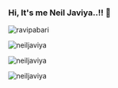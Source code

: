 ### Hi, It's me Neil Javiya..!! 👋
<p align="left"> <img src="https://komarev.com/ghpvc/?username=neiljaviya" alt="ravipabari" /> </p>
<p><img align="center" src="https://github-profile-trophy.vercel.app/?username=neiljaviya&theme=onedark" alt="neiljaviya" /></p>
<p><img align="center" src="https://github-readme-stats.vercel.app/api?username=neiljaviya&show_icons=true&theme=onedark" alt="neiljaviya" /></p>
<p><img align="center" src="https://github-readme-stats.vercel.app/api/top-langs/?username=neiljaviya&layout=compact&hide=html&show_icons=true&theme=onedark" alt="neiljaviya" /></p>

<!--
**neiljaviya/neiljaviya** is a ✨ _special_ ✨ repository because its `README.md` (this file) appears on your GitHub profile.

Here are some ideas to get you started:

- 🔭 I’m currently working on ...
- 🌱 I’m currently learning ...
- 👯 I’m looking to collaborate on ...
- 🤔 I’m looking for help with ...
- 💬 Ask me about ...
- 📫 How to reach me: ...
- 😄 Pronouns: ...
- ⚡ Fun fact: ...
-->
